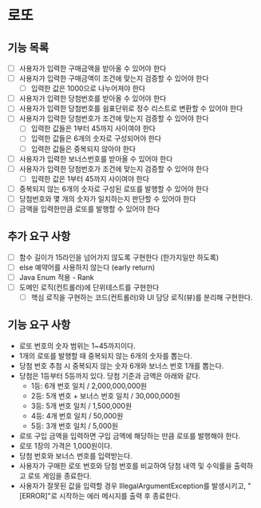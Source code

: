 # 로또

## 기능 목록
- [ ] 사용자가 입력한 구매금액을 받아올 수 있어야 한다
- [ ] 사용자가 입력한 구매금액이 조건에 맞는지 검증할 수 있어야 한다
  - [ ] 입력한 값은 1000으로 나누어져야 한다
- [ ] 사용자가 입력한 당첨번호를 받아올 수 있어야 한다
- [ ] 사용자가 입력한 당첨번호를 쉼표단위로 정수 리스트로 변환할 수 있어야 한다
- [ ] 사용자가 입력한 당첨번호가 조건에 맞는지 검증할 수 있어야 한다
  - [ ] 입력한 값들은 1부터 45까지 사이여야 한다
  - [ ] 입력한 값들은 6개의 숫자로 구성되어야 한다
  - [ ] 입력한 값들은 중복되지 않아야 한다
- [ ] 사용자가 입력한 보너스번호를 받아올 수 있어야 한다
- [ ] 사용자가 입력한 당첨번호가 조건에 맞는지 검증할 수 있어야 한다
  - [ ] 입력한 값은 1부터 45까지 사이여야 한다
- [ ] 중복되지 않는 6개의 숫자로 구성된 로또를 발행할 수 있어야 한다
- [ ] 당첨번호와 몇 개의 숫자가 일치하는지 판단할 수 있어야 한다
- [ ] 금액을 입력한만큼 로또를 발행할 수 있어야 한다

## 추가 요구 사항
- [ ] 함수 길이가 15라인을 넘어가지 않도록 구현한다 (한가지일만 하도록)
- [ ] else 예약어를 사용하지 않는다 (early return)
- [ ] Java Enum 적용 - Rank
- [ ] 도메인 로직(컨트롤러)에 단위테스트를 구현한다
  - [ ] 핵심 로직을 구현하는 코드(컨트롤러)와 UI 담당 로직(뷰)를 분리해 구현한다.

## 기능 요구 사항
- 로또 번호의 숫자 범위는 1~45까지이다.
- 1개의 로또를 발행할 때 중복되지 않는 6개의 숫자를 뽑는다.
- 당첨 번호 추첨 시 중복되지 않는 숫자 6개와 보너스 번호 1개를 뽑는다.
- 당첨은 1등부터 5등까지 있다. 당첨 기준과 금액은 아래와 같다.
    - 1등: 6개 번호 일치 / 2,000,000,000원
    - 2등: 5개 번호 + 보너스 번호 일치 / 30,000,000원
    - 3등: 5개 번호 일치 / 1,500,000원
    - 4등: 4개 번호 일치 / 50,000원
    - 5등: 3개 번호 일치 / 5,000원
- 로또 구입 금액을 입력하면 구입 금액에 해당하는 만큼 로또를 발행해야 한다.
- 로또 1장의 가격은 1,000원이다.
- 당첨 번호와 보너스 번호를 입력받는다.
- 사용자가 구매한 로또 번호와 당첨 번호를 비교하여 당첨 내역 및 수익률을 출력하고 로또 게임을 종료한다.
- 사용자가 잘못된 값을 입력할 경우 IllegalArgumentException를 발생시키고, "[ERROR]"로 시작하는 에러 메시지를 출력 후 종료한다.